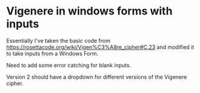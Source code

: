 # Vigenere in windows forms with inputs

Essentially I've taken the basic code from https://rosettacode.org/wiki/Vigen%C3%A8re_cipher#C.23
and modified it to take inputs from a Windows Form. 

Need to add some error catching for blank inputs. 

Version 2 should have a dropdown for different versions of the Vigenere cipher. 
